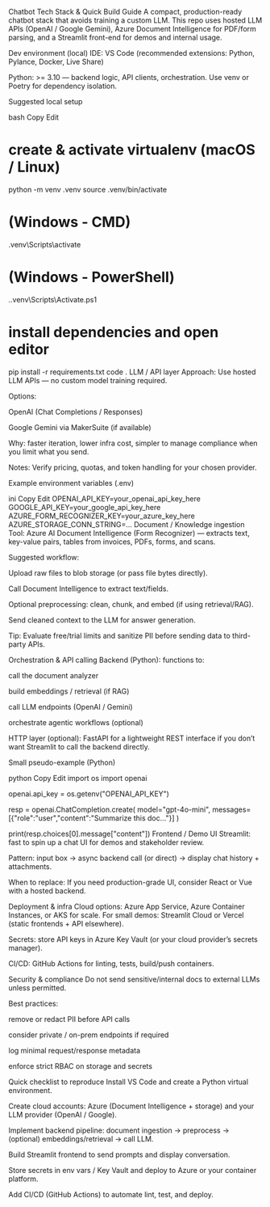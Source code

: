 Chatbot Tech Stack & Quick Build Guide
A compact, production-ready chatbot stack that avoids training a custom LLM.
This repo uses hosted LLM APIs (OpenAI / Google Gemini), Azure Document Intelligence for PDF/form parsing, and a Streamlit front-end for demos and internal usage.

Dev environment (local)
IDE: VS Code (recommended extensions: Python, Pylance, Docker, Live Share)

Python: >= 3.10 — backend logic, API clients, orchestration. Use venv or Poetry for dependency isolation.

Suggested local setup

bash
Copy
Edit
# create & activate virtualenv (macOS / Linux)
python -m venv .venv
source .venv/bin/activate

# (Windows - CMD)
.venv\Scripts\activate

# (Windows - PowerShell)
.\.venv\Scripts\Activate.ps1

# install dependencies and open editor
pip install -r requirements.txt
code .
LLM / API layer
Approach: Use hosted LLM APIs — no custom model training required.

Options:

OpenAI (Chat Completions / Responses)

Google Gemini via MakerSuite (if available)

Why: faster iteration, lower infra cost, simpler to manage compliance when you limit what you send.

Notes: Verify pricing, quotas, and token handling for your chosen provider.

Example environment variables (.env)

ini
Copy
Edit
OPENAI_API_KEY=your_openai_api_key_here
GOOGLE_API_KEY=your_google_api_key_here
AZURE_FORM_RECOGNIZER_KEY=your_azure_key_here
AZURE_STORAGE_CONN_STRING=...
Document / Knowledge ingestion
Tool: Azure AI Document Intelligence (Form Recognizer) — extracts text, key-value pairs, tables from invoices, PDFs, forms, and scans.

Suggested workflow:

Upload raw files to blob storage (or pass file bytes directly).

Call Document Intelligence to extract text/fields.

Optional preprocessing: clean, chunk, and embed (if using retrieval/RAG).

Send cleaned context to the LLM for answer generation.

Tip: Evaluate free/trial limits and sanitize PII before sending data to third-party APIs.

Orchestration & API calling
Backend (Python): functions to:

call the document analyzer

build embeddings / retrieval (if RAG)

call LLM endpoints (OpenAI / Gemini)

orchestrate agentic workflows (optional)

HTTP layer (optional): FastAPI for a lightweight REST interface if you don’t want Streamlit to call the backend directly.

Small pseudo-example (Python)

python
Copy
Edit
import os
import openai

openai.api_key = os.getenv("OPENAI_API_KEY")

resp = openai.ChatCompletion.create(
    model="gpt-4o-mini",
    messages=[{"role":"user","content":"Summarize this doc..."}]
)

print(resp.choices[0].message["content"])
Frontend / Demo UI
Streamlit: fast to spin up a chat UI for demos and stakeholder review.

Pattern: input box → async backend call (or direct) → display chat history + attachments.

When to replace: If you need production-grade UI, consider React or Vue with a hosted backend.

Deployment & infra
Cloud options: Azure App Service, Azure Container Instances, or AKS for scale.
For small demos: Streamlit Cloud or Vercel (static frontends + API elsewhere).

Secrets: store API keys in Azure Key Vault (or your cloud provider’s secrets manager).

CI/CD: GitHub Actions for linting, tests, build/push containers.

Security & compliance
Do not send sensitive/internal docs to external LLMs unless permitted.

Best practices:

remove or redact PII before API calls

consider private / on-prem endpoints if required

log minimal request/response metadata

enforce strict RBAC on storage and secrets

Quick checklist to reproduce
Install VS Code and create a Python virtual environment.

Create cloud accounts: Azure (Document Intelligence + storage) and your LLM provider (OpenAI / Google).

Implement backend pipeline: document ingestion → preprocess → (optional) embeddings/retrieval → call LLM.

Build Streamlit frontend to send prompts and display conversation.

Store secrets in env vars / Key Vault and deploy to Azure or your container platform.

Add CI/CD (GitHub Actions) to automate lint, test, and deploy.
